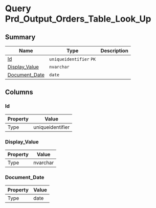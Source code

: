 # Query Prd_Output_Orders_Table_Look_Up


## Summary

| Name | Type | Description |
| - | - | --- |
|[Id](#id)|`uniqueidentifier` `PK`||
|[Display_Value](#display_value)|`nvarchar` ||
|[Document_Date](#document_date)|`date` ||

## Columns

### Id

| Property | Value |
| - | - |
|Type|uniqueidentifier|

### Display_Value

| Property | Value |
| - | - |
|Type|nvarchar|

### Document_Date

| Property | Value |
| - | - |
|Type|date|


